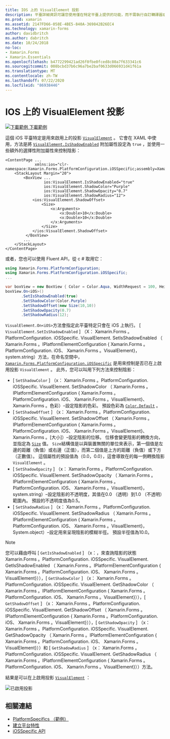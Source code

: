 ```yaml
---
title: IOS 上的 VisualElement 投影
description: 平臺詳細資訊可讓您使用僅在特定平臺上提供的功能，而不需執行自訂轉譯器或效果。 本文說明如何使用 iOS 平臺特定的，以在 VisualElement 上啟用陰影。
ms.prod: xamarin
ms.assetid: 2147FD66-058E-4BE5-840A-369842B26EC4
ms.technology: xamarin-forms
author: davidbritch
ms.author: dabritch
ms.date: 10/24/2018
no-loc:
- Xamarin.Forms
- Xamarin.Essentials
ms.openlocfilehash: b4772299421ad26f0fbe0fced8c80a7f633341c6
ms.sourcegitcommit: 008bcbd37b6c96a7be2baf0633d066931d41f61a
ms.translationtype: MT
ms.contentlocale: zh-TW
ms.lasthandoff: 07/22/2020
ms.locfileid: "86938446"
---
```

# <a name="visualelement-drop-shadows-on-ios"></a>IOS 上的 VisualElement 投影

[![下載範例](~/media/shared/download.png) 下載範例](https://docs.microsoft.com/samples/xamarin/xamarin-forms-samples/userinterface-platformspecifics)

這個 iOS 平臺特定是用來啟用上的投影 [`VisualElement`](xref:Xamarin.Forms.VisualElement) 。 它會在 XAML 中使用，方法是將 [`VisualElement.IsShadowEnabled`](xref:Xamarin.Forms.PlatformConfiguration.iOSSpecific.VisualElement.IsShadowEnabledProperty) 附加屬性設定為 `true` ，並使用一些額外的選擇性附加屬性來控制陰影：

```xaml
<ContentPage ...
             xmlns:ios="clr-namespace:Xamarin.Forms.PlatformConfiguration.iOSSpecific;assembly=Xamarin.Forms.Core">
    <StackLayout Margin="20">
        <BoxView ...
                 ios:VisualElement.IsShadowEnabled="true"
                 ios:VisualElement.ShadowColor="Purple"
                 ios:VisualElement.ShadowOpacity="0.7"
                 ios:VisualElement.ShadowRadius="12">
            <ios:VisualElement.ShadowOffset>
                <Size>
                    <x:Arguments>
                        <x:Double>10</x:Double>
                        <x:Double>10</x:Double>
                    </x:Arguments>
                </Size>
            </ios:VisualElement.ShadowOffset>
         </BoxView>
        ...
    </StackLayout>
</ContentPage>
```

或者，您也可以使用 Fluent API，從 c # 取用它：

```csharp
using Xamarin.Forms.PlatformConfiguration;
using Xamarin.Forms.PlatformConfiguration.iOSSpecific;
...

var boxView = new BoxView { Color = Color.Aqua, WidthRequest = 100, HeightRequest = 100 };
boxView.On<iOS>()
       .SetIsShadowEnabled(true)
       .SetShadowColor(Color.Purple)
       .SetShadowOffset(new Size(10,10))
       .SetShadowOpacity(0.7)
       .SetShadowRadius(12);
```

`VisualElement.On<iOS>`方法會指定此平臺特定只會在 iOS 上執行。 [ `VisualElement.SetIsShadowEnabled` ] （X： Xamarin.Forms 。PlatformConfiguration. iOSSpecific. VisualElement. SetIsShadowEnabled （ Xamarin.Forms 。IPlatformElementConfiguration { Xamarin.Forms 。PlatformConfiguration. iOS、 Xamarin.Forms 。VisualElement}，system.string）方法，在命名空間中， [`Xamarin.Forms.PlatformConfiguration.iOSSpecific`](xref:Xamarin.Forms.PlatformConfiguration.iOSSpecific) 是用來控制是否已在上啟用投影 `VisualElement` 。 此外，您可以叫用下列方法來控制陰影：

- [ `SetShadowColor` ] （x： Xamarin.Forms 。PlatformConfiguration. iOSSpecific. VisualElement. SetShadowColor （ Xamarin.Forms 。IPlatformElementConfiguration { Xamarin.Forms 。PlatformConfiguration. iOS、 Xamarin.Forms 。VisualElement}、 Xamarin.Forms 。色彩）–設定陰影的色彩。 預設色彩為 [`Color.Default`](xref:Xamarin.Forms.Color.Default*) 。
- [ `SetShadowOffset` ] （x： Xamarin.Forms 。PlatformConfiguration. iOSSpecific. VisualElement. SetShadowOffset （ Xamarin.Forms 。IPlatformElementConfiguration { Xamarin.Forms 。PlatformConfiguration. iOS、 Xamarin.Forms 。VisualElement}、 Xamarin.Forms 。[大小]）–設定陰影的位移。 位移會變更陰影的轉換方向，並指定為 [`Size`](xref:Xamarin.Forms.Size) 值。 `Size`結構值是以與裝置無關的單位來表示，第一個值是左邊的距離（負值）或右邊（正值），而第二個值是上方的距離（負值）或下方（正數值）。 這個屬性的預設值為（0.0，0.0），這會導致在的每一側轉換陰影 `VisualElement` 。
- [ `SetShadowOpacity` ] （x： Xamarin.Forms 。PlatformConfiguration. iOSSpecific. VisualElement. SetShadowOpacity （ Xamarin.Forms 。IPlatformElementConfiguration { Xamarin.Forms 。PlatformConfiguration. iOS、 Xamarin.Forms 。VisualElement}，system.string）–設定陰影的不透明度，其值在0.0 （透明）到1.0 （不透明）範圍內。 預設的不透明度值為0.5。
- [ `SetShadowRadius` ] （x： Xamarin.Forms 。PlatformConfiguration. iOSSpecific. VisualElement. SetShadowRadius （ Xamarin.Forms 。IPlatformElementConfiguration { Xamarin.Forms 。PlatformConfiguration. iOS、 Xamarin.Forms 。VisualElement}，System.object）–設定用來呈現陰影的模糊半徑。 預設半徑值為10.0。

> [!NOTE]
> 您可以藉由呼叫 [ `GetIsShadowEnabled` ] （x：，來查詢陰影的狀態 Xamarin.Forms 。PlatformConfiguration. iOSSpecific. VisualElement. GetIsShadowEnabled （ Xamarin.Forms 。IPlatformElementConfiguration { Xamarin.Forms 。PlatformConfiguration. iOS、 Xamarin.Forms 。VisualElement}）），[ `GetShadowColor` ] （x： Xamarin.Forms 。PlatformConfiguration. iOSSpecific. VisualElement. GetShadowColor （ Xamarin.Forms 。IPlatformElementConfiguration { Xamarin.Forms 。PlatformConfiguration. iOS、 Xamarin.Forms 。VisualElement}）），[ `GetShadowOffset` ] （x： Xamarin.Forms 。PlatformConfiguration. iOSSpecific. VisualElement. GetShadowOffset （ Xamarin.Forms 。IPlatformElementConfiguration { Xamarin.Forms 。PlatformConfiguration. iOS、 Xamarin.Forms 。VisualElement}）），[ `GetShadowOpacity` ] （x： Xamarin.Forms 。PlatformConfiguration. iOSSpecific. VisualElement. GetShadowOpacity （ Xamarin.Forms 。IPlatformElementConfiguration { Xamarin.Forms 。PlatformConfiguration. iOS、 Xamarin.Forms 。VisualElement}））和 [ `GetShadowRadius` ] （x： Xamarin.Forms 。PlatformConfiguration. iOSSpecific. VisualElement. GetShadowRadius （ Xamarin.Forms 。IPlatformElementConfiguration { Xamarin.Forms 。PlatformConfiguration. iOS、 Xamarin.Forms 。VisualElement}））方法。

結果是可以在上啟用投影 [`VisualElement`](xref:Xamarin.Forms.VisualElement) ：

![已啟用投影](drop-shadow-images/drop-shadow.png)

## <a name="related-links"></a>相關連結

- [PlatformSpecifics （範例）](https://docs.microsoft.com/samples/xamarin/xamarin-forms-samples/userinterface-platformspecifics)
- [建立平台特性](~/xamarin-forms/platform/platform-specifics/index.md#creating-platform-specifics)
- [iOSSpecific API](xref:Xamarin.Forms.PlatformConfiguration.iOSSpecific)
